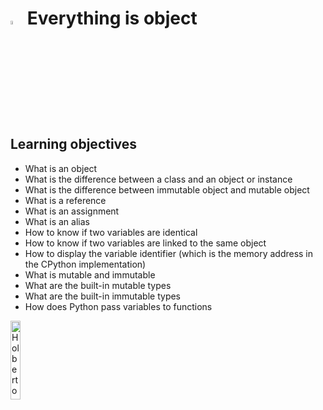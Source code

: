 # <a  href="https://www.python.org/"> <img src="https://upload.wikimedia.org/wikipedia/commons/thumb/1/1f/Python_logo_01.svg/800px-Python_logo_01.svg.png" alt="Python Language" width=4% heigth=4% ></img></a> Everything is object
## Learning objectives

-   What is an object
-   What is the difference between a class and an object or instance
-   What is the difference between immutable object and mutable object
-   What is a reference
-   What is an assignment
-   What is an alias
-   How to know if two variables are identical
-   How to know if two variables are linked to the same object
-   How to display the variable identifier (which is the memory address in the CPython implementation)
-   What is mutable and immutable
-   What are the built-in mutable types
-   What are the built-in immutable types
-   How does Python pass variables to functions

<a> <img src="https://apply.holbertonschool.com/holberton-logo.png" alt="Holberton logo" width=18% heigth=18% ></img></a>
